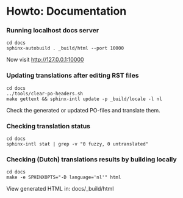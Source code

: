 # Howto: Documentation

### Running localhost docs server

```
cd docs
sphinx-autobuild . _build/html --port 10000
```
Now visit http://127.0.0.1:10000



### Updating translations after editing RST files 

```
cd docs
../tools/clear-po-headers.sh
make gettext && sphinx-intl update -p _build/locale -l nl
```

Check the generated or updated PO-files and translate them.


### Checking translation status
```
cd docs
sphinx-intl stat | grep -v "0 fuzzy, 0 untranslated"
```


### Checking (Dutch) translations results by building locally
```
cd docs
make -e SPHINXOPTS="-D language='nl'" html
```

View generated HTML in: docs/_build/html

